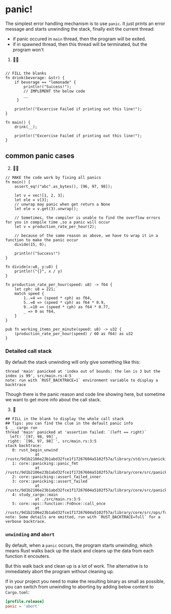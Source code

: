 # panic!
The simplest error handling mechanism is to use `panic`. It just prints an error message and starts unwinding the stack, finally exit the current thread:

- if panic occured in `main` thread, then the program will be exited.
- if in spawned thread, then this thread will be terminated, but the program won't


1. 🌟🌟
```rust,editable

// FILL the blanks
fn drink(beverage: &str) {
    if beverage == "lemonade" {
        println!("Success!");
        // IMPLEMENT the below code
        __
     }

    println!("Excercise Failed if printing out this line!");
}

fn main() {
    drink(__);

    println!("Excercise Failed if printing out this line!");
}
```

## common panic cases
2. 🌟🌟
```rust,editable
// MAKE the code work by fixing all panics
fn main() {
    assert_eq!("abc".as_bytes(), [96, 97, 98]);

    let v = vec![1, 2, 3];
    let ele = v[3];
    // unwrap may panic when get return a None
    let ele = v.get(3).unwrap();

    // Sometimes, the compiler is unable to find the overflow errors for you in compile time ,so a panic will occur
    let v = production_rate_per_hour(2);

    // because of the same reason as above, we have to wrap it in a function to make the panic occur
    divide(15, 0);

    println!("Success!")
}

fn divide(x:u8, y:u8) {
    println!("{}", x / y)
}

fn production_rate_per_hour(speed: u8) -> f64 {
    let cph: u8 = 221;
    match speed {
        1..=4 => (speed * cph) as f64,
        5..=8 => (speed * cph) as f64 * 0.9,
        9..=10 => (speed * cph) as f64 * 0.77,
        _ => 0 as f64,
    }
}

pub fn working_items_per_minute(speed: u8) -> u32 {
    (production_rate_per_hour(speed) / 60 as f64) as u32
}
```

### Detailed call stack
By default the stack unwinding will only give something like this:
```shell
thread 'main' panicked at 'index out of bounds: the len is 3 but the index is 99', src/main.rs:4:5
note: run with `RUST_BACKTRACE=1` environment variable to display a backtrace
```

Though there is the panic reason and code line showing here, but sometime we want to get more info about the call stack.

3. 🌟
```shell
## FILL in the blank to display the whole call stack
## Tips: you can find the clue in the default panic info 
$ __ cargo run
thread 'main' panicked at 'assertion failed: `(left == right)`
  left: `[97, 98, 99]`,
 right: `[96, 97, 98]`', src/main.rs:3:5
stack backtrace:
   0: rust_begin_unwind
             at /rustc/9d1b2106e23b1abd32fce1f17267604a5102f57a/library/std/src/panicking.rs:498:5
   1: core::panicking::panic_fmt
             at /rustc/9d1b2106e23b1abd32fce1f17267604a5102f57a/library/core/src/panicking.rs:116:14
   2: core::panicking::assert_failed_inner
   3: core::panicking::assert_failed
             at /rustc/9d1b2106e23b1abd32fce1f17267604a5102f57a/library/core/src/panicking.rs:154:5
   4: study_cargo::main
             at ./src/main.rs:3:5
   5: core::ops::function::FnOnce::call_once
             at /rustc/9d1b2106e23b1abd32fce1f17267604a5102f57a/library/core/src/ops/function.rs:227:5
note: Some details are omitted, run with `RUST_BACKTRACE=full` for a verbose backtrace.
```

### `unwinding` and `abort`
By default, when a `panic` occurs, the program starts *unwinding*, which means Rust walks back up the stack and cleans up the data from each function it encouters.

But this walk back and clean up is a lot of work. The alternative is to immediately abort the program without cleaning up.

If in your project you need to make the resulting binary as small as possible, you can switch from unwinding to aborting by adding below content to `Cargo.toml`:
```toml
[profile.release]
panic = 'abort'
```

